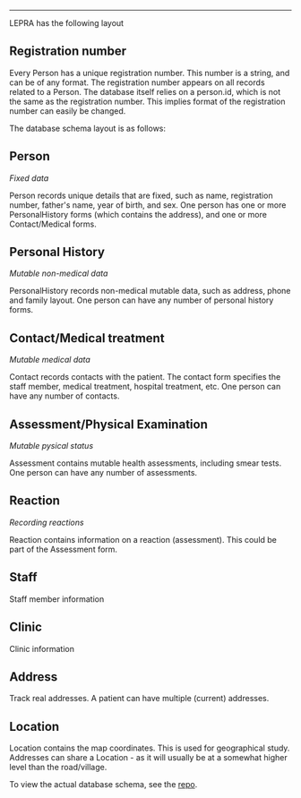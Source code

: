 ----

LEPRA has the following layout

## Registration number

Every Person has a unique registration number. This number is a
string, and can be of any format. The registration number appears on
all records related to a Person. The database itself relies on a
person.id, which is not the same as the registration number. This
implies format of the registration number can easily be changed.

The database schema layout is as follows:

## Person 

<i>Fixed data</i>

Person records unique details that are fixed, such as name,
registration number, father's name, year of birth, and sex. One person has one or
more PersonalHistory forms (which contains the address), and one or
more Contact/Medical forms.

<!-- ' -->

## Personal History

<i>Mutable non-medical data</i>

PersonalHistory records non-medical mutable data, such as
address, phone and family layout. One person can have any number of
personal history forms.

## Contact/Medical treatment

<i>Mutable medical data</i>

Contact records contacts with the patient. The contact form specifies
the staff member, medical treatment, hospital treatment, etc.  One
person can have any number of contacts. 

## Assessment/Physical Examination

<i>Mutable pysical status</i>

Assessment contains mutable health assessments, including smear tests.
One person can have any number of assessments.

## Reaction

<i>Recording reactions</i>

Reaction contains information on a reaction (assessment). This could
be part of the Assessment form.

## Staff 

Staff member information

## Clinic

Clinic information

## Address

Track real addresses. A patient can have multiple (current) addresses.

## Location

Location contains the map coordinates. This is used for geographical
study. Addresses can share a Location - as it will usually be at a
somewhat higher level than the road/village.

To view the actual database schema, see the
[repo](https://github.com/pjotrp/lepra2/blob/master/db/schema.rb).
